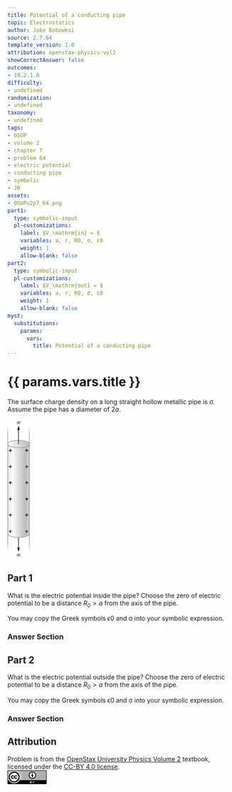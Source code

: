 ```yaml
---
title: Potential of a conducting pipe
topic: Electrostatics
author: Jake Bobowksi
source: 2.7.64
template_version: 1.0
attribution: openstax-physics-vol2
showCorrectAnswer: false
outcomes:
- 19.2.1.0
difficulty:
- undefined
randomization:
- undefined
taxonomy:
- undefined
tags:
- OSUP
- volume 2
- chapter 7
- problem 64
- electric potential
- conducting pipe
- symbolic
- JB
assets:
- OSUPv2p7_64.png
part1:
  type: symbolic-input
  pl-customizations:
    label: $V_\mathrm{in} = $
    variables: a, r, R0, σ, ε0
    weight: 1
    allow-blank: false
part2:
  type: symbolic-input
  pl-customizations:
    label: $V_\mathrm{out} = $
    variables: a, r, R0, σ, ε0
    weight: 1
    allow-blank: false
myst:
  substitutions:
    params:
      vars:
        title: Potential of a conducting pipe
---
```

# {{ params.vars.title }}
The surface charge density on a long straight hollow metallic pipe is σ.  Assume the pipe has a diameter of $2a$.

<img src="OSUPv2p7_64.png" width=50 alt="Charged conducting pipe">

## Part 1

What is the electric potential inside the pipe?
Choose the zero of electric potential to be a distance $R_0>a$ from the axis of the pipe.

You may copy the Greek symbols ϵ0 and σ into your symbolic expression.

### Answer Section

## Part 2

What is the electric potential outside the pipe?
Choose the zero of electric potential to be a distance $R_0>a$ from the axis of the pipe.

You may copy the Greek symbols ϵ0 and σ into your symbolic expression.

### Answer Section

## Attribution

Problem is from the [OpenStax University Physics Volume 2](https://openstax.org/details/books/university-physics-volume-2) textbook, licensed under the [CC-BY 4.0 license](https://creativecommons.org/licenses/by/4.0/).<br>![Image representing the Creative Commons 4.0 BY license.](https://raw.githubusercontent.com/firasm/bits/master/by.png)